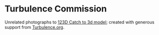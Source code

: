 Turbulence Commission
====================

Unrelated photographs to [123D Catch to 3d model](http://www.123dapp.com/catch); created with generous support from [Turbulence.org](http://turbulence.org/).
